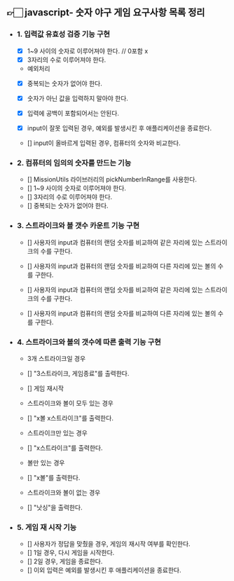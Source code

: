## 👉🏻 javascript- 숫자 야구 게임 요구사항 목록 정리

- ### 1. 입력값 유효성 검증 기능 구현

  - [x] 1~9 사이의 숫자로 이루어져야 한다. // 0포함 x
  - [x] 3자리의 수로 이루어져야 한다.

  - 예외처리
  - [x] 중복되는 숫자가 없어야 한다.
  - [x] 숫자가 아닌 값을 입력하지 말아야 한다.
  - [x] 입력에 공백이 포함되어서는 안된다.

  - [x] input이 잘못 입력된 경우, 예외를 발생시킨 후 애플리케이션을 종료한다.
  - [] input이 올바르게 입력된 경우, 컴퓨터의 숫자와 비교한다.

- ### 2. 컴퓨터의 임의의 숫자를 만드는 기능

  - [] MissionUtils 라이브러리의 pickNumberInRange를 사용한다.
  - [] 1~9 사이의 숫자로 이루어져야 한다.
  - [] 3자리의 수로 이루어져야 한다.
  - [] 중복되는 숫자가 없어야 한다.

- ### 3. 스트라이크와 볼 갯수 카운트 기능 구현

  - [] 사용자의 input과 컴퓨터의 랜덤 숫자를 비교하여 같은 자리에 있는 스트라이크의 수를 구한다.
  - [] 사용자의 input과 컴퓨터의 랜덤 숫자를 비교하여 다른 자리에 있는 볼의 수를 구한다.

  - [] 사용자의 input과 컴퓨터의 랜덤 숫자를 비교하여 같은 자리에 있는 스트라이크의 수를 구한다.
  - [] 사용자의 input과 컴퓨터의 랜덤 숫자를 비교하여 다른 자리에 있는 볼의 수를 구한다.

- ### 4. 스트라이크와 볼의 갯수에 따른 출력 기능 구현

  - 3개 스트라이크일 경우
  - [] "3스트라이크, 게임종료"를 출력한다.
  - [] 게임 재시작

  - 스트라이크와 볼이 모두 있는 경우
  - [] "x볼 x스트라이크"를 출력한다.

  - 스트라이크만 있는 경우
  - [] "x스트라이크"를 출력한다.

  - 볼만 있는 경우
  - [] "x볼"를 출력한다.

  - 스트라이크와 볼이 없는 경우
  - [] "낫싱"을 출력한다.

- ### 5. 게임 재 시작 기능
  - [] 사용자가 정답을 맞췄을 경우, 게임의 재시작 여부를 확인한다.
  - [] 1일 경우, 다시 게임을 시작한다.
  - [] 2일 경우, 게임을 종료한다.
  - [] 이외 입력은 예외를 발생시킨 후 애플리케이션을 종료한다.
